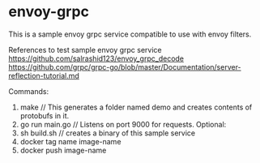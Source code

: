 # envoy-grpc
This is a sample envoy grpc service compatible to use with envoy filters.

References to test sample envoy grpc service
https://github.com/salrashid123/envoy_grpc_decode
https://github.com/grpc/grpc-go/blob/master/Documentation/server-reflection-tutorial.md

Commands:
1. make // This generates a folder named demo and creates contents of protobufs in it.
2. go run main.go // Listens on port 9000 for requests. Optional:
3. sh build.sh // creates a binary of this sample service
4. docker tag name image-name
5. docker push image-name
